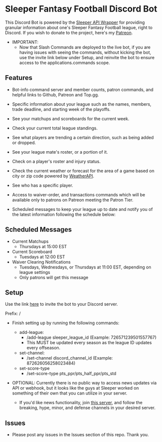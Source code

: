 # Sleeper Fantasy Football Discord Bot

This Discord Bot is powered by the [Sleeper API Wrapper](https://github.com/SwapnikKatkoori/sleeper-api-wrapper) for providing granular information about one's Sleeper Fantasy Football league, right to Discord. If you wish to donate to the project, here's my [Patreon](https://www.patreon.com/stonemasons).

* IMPORTANT:
    * Now that Slash Commands are deployed to the live bot, if you are having issues with seeing the commands, without kicking the bot, use the invite link below under Setup, and reinvite the bot to ensure access to the applications.commands scope.


## Features

* Bot-info command server and member counts, patron commands, and helpful links to Github, Patreon and Top.gg.

* Specific information about your league such as the names, members, trade deadline, and starting week of the playoffs.

* See your matchups and scoreboards for the current week.

* Check your current total league standings.

* See what players are trending a certain direction, such as being added or dropped.

* See your league mate's roster, or a portion of it.

* Check on a player's roster and injury status.

* Check the current weather or forecast for the area of a game based on city or zip code powered by [WeatherAPI](https://www.weatherapi.com/).

* See who has a specific player.

* Access to waiver-order, and transactions commands which will be available only to patrons on Patreon meeting the Patron Tier.

* Scheduled messages to keep your league up to date and notify you of the latest information following the schedule below:


## Scheduled Messages

* Current Matchups
    * Thursdays at 15:00 EST
* Current Scoreboard
    * Tuesdays at 12:00 EST
* Waiver Clearing Notifications
    * Tuesdays, Wednesdays, or Thursdays at 11:00 EST, depending on league settings
    * Only patrons will get this message


## Setup

Use the link [here](https://discord.com/oauth2/authorize?client_id=871087848311382086&permissions=8&scope=applications.commands%20bot) to invite the bot to your Discord server.

Prefix: /

* Finish setting up by running the following commands:
    * add-league:
        * /add-league sleeper_league_id (Example: 726571239501557767)
        * This MUST be updated every season as the league ID updates every offseason.
    * set-channel:
        * /set-channel discord_channel_id (Example: 872626056258023484)
    * set-score-type
        * /set-score-type pts_ppr/pts_half_ppr/pts_std

* OPTIONAL: Currently there is no public way to access news updates via API or webhook, but it looks like the guys at Sleeper worked on something of their own that you can utilize in your server.
    * If you'd like news functionality, join [this server](https://discord.gg/5UuU85sQ9h), and follow the breaking, hype, minor, and defense channels in your desired server.


## Issues

* Please post any issues in the Issues section of this repo. Thank you.